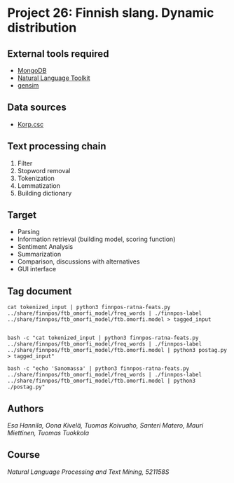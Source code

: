 # Project 26: Finnish slang. Dynamic distribution

## External tools required

- [MongoDB](https://www.mongodb.com/)
- [Natural Language Toolkit](http://www.nltk.org/)
- [gensim](https://radimrehurek.com/gensim/)

## Data sources

- [Korp.csc](https://korp.csc.fi/)

## Text processing chain

1. Filter
2. Stopword removal
3. Tokenization
4. Lemmatization
5. Building dictionary

## Target

- Parsing
- Information retrieval (building model, scoring function)
- Sentiment Analysis
- Summarization
- Comparison, discussions with alternatives
- GUI interface

## Tag document
```shell
cat tokenized_input | python3 finnpos-ratna-feats.py ../share/finnpos/ftb_omorfi_model/freq_words | ./finnpos-label ../share/finnpos/ftb_omorfi_model/ftb.omorfi.model > tagged_input


bash -c "cat tokenized_input | python3 finnpos-ratna-feats.py ../share/finnpos/ftb_omorfi_model/freq_words | ./finnpos-label ../share/finnpos/ftb_omorfi_model/ftb.omorfi.model | python3 postag.py > tagged_input"

bash -c "echo 'Sanomassa' | python3 finnpos-ratna-feats.py ../share/finnpos/ftb_omorfi_model/freq_words | ./finnpos-label ../share/finnpos/ftb_omorfi_model/ftb.omorfi.model | python3 ./postag.py"
```


## Authors

*Esa Hannila, Oona Kivelä, Tuomas Koivuaho, Santeri Matero, Mauri Miettinen, Tuomas Tuokkola*


## Course

*Natural Language Processing and Text Mining, 521158S*


